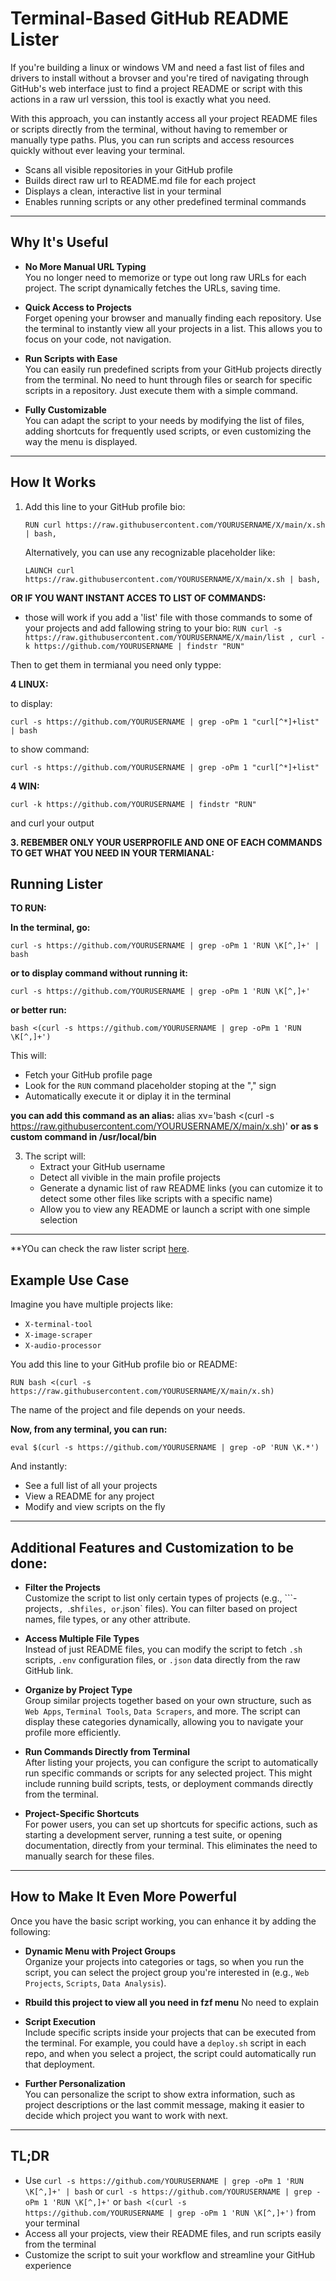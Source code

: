 # Terminal-Based GitHub README Lister

If you're building a linux or windows VM and need a fast list of files and drivers to install without a brovser and you're tired of navigating through GitHub's web interface just to find a project README or script with this actions in a raw url verssion, this tool is exactly what you need.

With this approach, you can instantly access all your project README files or scripts directly from the terminal, without having to remember or manually type paths. Plus, you can run scripts and access resources quickly without ever leaving your terminal.


- Scans all visible repositories in your GitHub profile
- Builds direct raw url to README.md file for each project
- Displays a clean, interactive list in your terminal
- Enables running scripts or any other predefined terminal commands

---

## Why It's Useful

- **No More Manual URL Typing**  
  You no longer need to memorize or type out long raw URLs for each project. The script dynamically fetches the URLs, saving time.

- **Quick Access to Projects**  
  Forget opening your browser and manually finding each repository. Use the terminal to instantly view all your projects in a list. This allows you to focus on your code, not navigation.

- **Run Scripts with Ease**  
  You can easily run predefined scripts from your GitHub projects directly from the terminal. No need to hunt through files or search for specific scripts in a repository. Just execute them with a simple command.

- **Fully Customizable**  
  You can adapt the script to your needs by modifying the list of files, adding shortcuts for frequently used scripts, or even customizing the way the menu is displayed.

---

## How It Works

1. Add this line to your GitHub profile bio:

   ```RUN curl https://raw.githubusercontent.com/YOURUSERNAME/X/main/x.sh | bash,```

   Alternatively, you can use any recognizable placeholder like:

   ```LAUNCH curl https://raw.githubusercontent.com/YOURUSERNAME/X/main/x.sh | bash,```


**OR IF YOU WANT INSTANT ACCES TO LIST OF COMMANDS:**

- those will work if you add a 'list' file with those commands to some of your projects and add fallowing string to your bio:
```RUN curl -s https://raw.githubusercontent.com/YOURUSERNAME/X/main/list , curl -k https://github.com/YOURUSERNAME | findstr "RUN"```

Then to get them in termianal you need only typpe:

**4 LINUX:**

to display:

```curl -s https://github.com/YOURUSERNAME | grep -oPm 1 "curl[^*]+list" | bash```

to show command:

```curl -s https://github.com/YOURUSERNAME | grep -oPm 1 "curl[^*]+list" ```

**4 WIN:**

```curl -k https://github.com/YOURUSERNAME | findstr "RUN"```

and curl your output


**3. REBEMBER ONLY YOUR USERPROFILE AND ONE OF EACH COMMANDS TO GET WHAT YOU NEED IN YOUR TERMIANAL:**


## Running Lister

**TO RUN:**

**In the terminal, go:**

   ```curl -s https://github.com/YOURUSERNAME | grep -oPm 1 'RUN \K[^,]+' | bash```

**or to display command without running it:**

   ```curl -s https://github.com/YOURUSERNAME | grep -oPm 1 'RUN \K[^,]+'```

**or better run:**

   ```bash <(curl -s https://github.com/YOURUSERNAME | grep -oPm 1 'RUN \K[^,]+')```

   This will:
   - Fetch your GitHub profile page
   - Look for the `RUN` command placeholder stoping at the "," sign
   - Automatically execute it or diplay it in the terminal


**you can add this command as an alias:**
alias xv='bash <(curl -s https://raw.githubusercontent.com/YOURUSERNAME/X/main/x.sh)'
**or as s custom command in /usr/local/bin**

3. The script will:
   - Extract your GitHub username
   - Detect all vivible in the main profile projects 
   - Generate a dynamic list of raw README links (you can cutomize it to detect some other files like scripts with a specific name)
   - Allow you to view any README or launch a script with one simple selection

---


**YOu can check the raw lister script [here](https://raw.githubusercontent.com/navajogit/X/refs/heads/main/x.sh).


## Example Use Case

Imagine you have multiple projects like:

- `X-terminal-tool`
- `X-image-scraper`
- `X-audio-processor`

You add this line to your GitHub profile bio or README:

```RUN bash <(curl -s https://raw.githubusercontent.com/YOURUSERNAME/X/main/x.sh)```

The name of the project and file depends on your needs. 

**Now, from any terminal, you can run:**

```eval $(curl -s https://github.com/YOURUSERNAME | grep -oP 'RUN \K.*')```

And instantly:
- See a full list of all your projects
- View a README for any project
- Modify and view scripts on the fly

---

## Additional Features and Customization to be done:

- **Filter the Projects**  
  Customize the script to list only certain types of projects (e.g., ```-projects`, `.sh` files, or `.json` files). You can filter based on project names, file types, or any other attribute.

- **Access Multiple File Types**  
  Instead of just README files, you can modify the script to fetch `.sh` scripts, `.env` configuration files, or `.json` data directly from the raw GitHub link.

- **Organize by Project Type**  
  Group similar projects together based on your own structure, such as `Web Apps`, `Terminal Tools`, `Data Scrapers`, and more. The script can display these categories dynamically, allowing you to navigate your profile more efficiently.

- **Run Commands Directly from Terminal**  
  After listing your projects, you can configure the script to automatically run specific commands or scripts for any selected project. This might include running build scripts, tests, or deployment commands directly from the terminal.

- **Project-Specific Shortcuts**  
  For power users, you can set up shortcuts for specific actions, such as starting a development server, running a test suite, or opening documentation, directly from your terminal. This eliminates the need to manually search for these files.

---

## How to Make It Even More Powerful

Once you have the basic script working, you can enhance it by adding the following:

- **Dynamic Menu with Project Groups**  
  Organize your projects into categories or tags, so when you run the script, you can select the project group you're interested in (e.g., `Web Projects`, `Scripts`, `Data Analysis`).

- **Rbuild this project to view all you need in fzf menu**
  No need to explain

- **Script Execution**  
  Include specific scripts inside your projects that can be executed from the terminal. For example, you could have a `deploy.sh` script in each repo, and when you select a project, the script could automatically run that deployment.

- **Further Personalization**  
  You can personalize the script to show extra information, such as project descriptions or the last commit message, making it easier to decide which project you want to work with next.

---

## TL;DR

- Use `curl -s https://github.com/YOURUSERNAME | grep -oPm 1 'RUN \K[^,]+' | bash` or `curl -s https://github.com/YOURUSERNAME | grep -oPm 1 'RUN \K[^,]+'` or `bash <(curl -s https://github.com/YOURUSERNAME | grep -oPm 1 'RUN \K[^,]+')` from your terminal
- Access all your projects, view their README files, and run scripts easily from the terminal
- Customize the script to suit your workflow and streamline your GitHub experience

